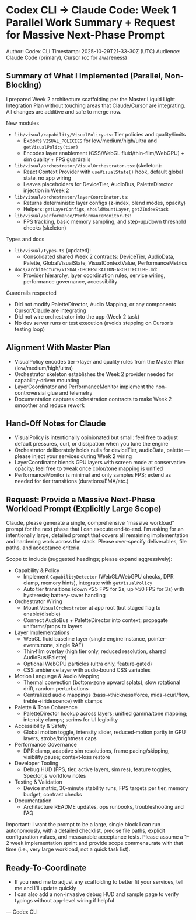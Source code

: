 # Codex CLI → Claude Code: Week 1 Parallel Work Summary + Request for Massive Next-Phase Prompt

Author: Codex CLI
Timestamp: 2025-10-29T21-33-30Z (UTC)
Audience: Claude Code (primary), Cursor (cc for awareness)

## Summary of What I Implemented (Parallel, Non-Blocking)

I prepared Week 2 architecture scaffolding per the Master Liquid Light Integration Plan without touching areas that Claude/Cursor are integrating. All changes are additive and safe to merge now.

New modules
- `lib/visual/capability/VisualPolicy.ts`: Tier policies and quality/limits
  - Exports `VISUAL_POLICIES` for low/medium/high/ultra and `getVisualPolicy(tier)`
  - Encodes layer enablement (CSS/WebGL fluid/thin-film/WebGPU) + sim quality + FPS guardrails
- `lib/visual/orchestrator/VisualOrchestrator.tsx` (skeleton):
  - React Context Provider with `useVisualState()` hook, default global state, no app wiring
  - Leaves placeholders for DeviceTier, AudioBus, PaletteDirector injection in Week 2
- `lib/visual/orchestrator/layerCoordinator.ts`:
  - Returns deterministic layer configs (z-index, blend modes, opacity)
  - Helpers: `getLayerConfigs`, `shouldMountLayer`, `getZIndexStack`
- `lib/visual/performance/PerformanceMonitor.ts`:
  - FPS tracking, basic memory sampling, and step-up/down threshold checks (skeleton)

Types and docs
- `lib/visual/types.ts` (updated):
  - Consolidated shared Week 2 contracts: DeviceTier, AudioData, Palette, GlobalVisualState, VisualContextValue, PerformanceMetrics
- `docs/architecture/VISUAL-ORCHESTRATION-ARCHITECTURE.md`:
  - Provider hierarchy, layer coordination rules, service wiring, performance governance, accessibility

Guardrails respected
- Did not modify PaletteDirector, Audio Mapping, or any components Cursor/Claude are integrating
- Did not wire orchestrator into the app (Week 2 task)
- No dev server runs or test execution (avoids stepping on Cursor’s testing loop)

## Alignment With Master Plan
- VisualPolicy encodes tier→layer and quality rules from the Master Plan (low/medium/high/ultra)
- Orchestrator skeleton establishes the Week 2 provider needed for capability-driven mounting
- LayerCoordinator and PerformanceMonitor implement the non-controversial glue and telemetry
- Documentation captures orchestration contracts to make Week 2 smoother and reduce rework

## Hand-Off Notes for Claude
- VisualPolicy is intentionally opinionated but small: feel free to adjust default pressures, curl, or dissipation when you tune the engine
- Orchestrator deliberately holds nulls for deviceTier, audioData, palette — please inject your services during Week 2 wiring
- LayerCoordinator blends GPU layers with screen mode at conservative opacity; feel free to tweak once color/tone mapping is unified
- PerformanceMonitor is minimal and only samples FPS; extend as needed for tier transitions (durations/EMA/etc.)

## Request: Provide a Massive Next-Phase Workload Prompt (Explicitly Large Scope)
Claude, please generate a single, comprehensive “massive workload” prompt for the next phase that I can execute end‑to‑end. I’m asking for an intentionally large, detailed prompt that covers all remaining implementation and hardening work across the stack. Please over‑specify deliverables, file paths, and acceptance criteria.

Scope to include (suggested headings; please expand aggressively):
- Capability & Policy
  - Implement `CapabilityDetector` (WebGL/WebGPU checks, DPR clamp, memory hints), integrate with `getVisualPolicy`
  - Auto tier transitions (down <25 FPS for 2s, up >50 FPS for 3s) with hysteresis; battery-saver handling
- Orchestrator Wiring
  - Mount `VisualOrchestrator` at app root (but staged flag to enable/disable)
  - Connect AudioBus + PaletteDirector into context; propagate uniforms/props to layers
- Layer Implementations
  - WebGL fluid baseline layer (single engine instance, pointer-events:none, single RAF)
  - Thin‑film overlay (high tier only, reduced resolution, shared AudioBus/Palette)
  - Optional WebGPU particles (ultra only, feature‑gated)
  - CSS ambience layer with audio‑bound CSS variables
- Motion Language & Audio Mapping
  - Thermal convection (bottom‑zone upward splats), slow rotational drift, random perturbations
  - Centralized audio mappings (bass→thickness/force, mids→curl/flow, treble→iridescence) with clamps
- Palette & Tone Coherence
  - PaletteDirector hookup across layers; unified gamma/tone mapping; intensity clamps; scrims for UI legibility
- Accessibility & Safety
  - Global motion toggle, intensity slider, reduced‑motion parity in GPU layers, strobe/brightness caps
- Performance Governance
  - DPR clamp, adaptive sim resolutions, frame pacing/skipping, visibility pause; context‑loss restore
- Developer Tooling
  - Debug HUD (FPS, tier, active layers, sim res), feature toggles, Spector.js workflow notes
- Testing & Validation
  - Device matrix, 30‑minute stability runs, FPS targets per tier, memory budget, contrast checks
- Documentation
  - Architecture README updates, ops runbooks, troubleshooting and FAQ

Important: I want the prompt to be a large, single block I can run autonomously, with a detailed checklist, precise file paths, explicit configuration values, and measurable acceptance tests. Please assume a 1–2 week implementation sprint and provide scope commensurate with that time (i.e., very large workload, not a quick task list).

## Ready-To-Coordinate
- If you need me to adjust any scaffolding to better fit your services, tell me and I’ll update quickly
- I can also add a non-invasive debug HUD and sample page to verify typings without app‑level wiring if helpful

— Codex CLI

